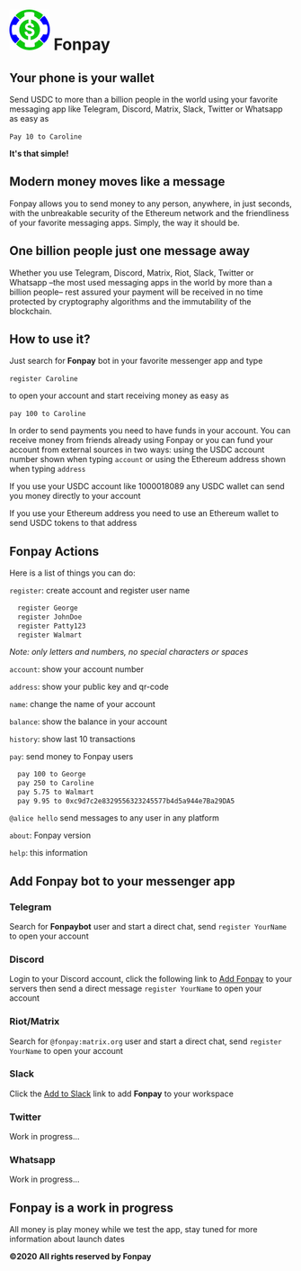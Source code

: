 # ![Logo](https://raw.githubusercontent.com/kuyawa/fonpay/master/media/icon72.png) Fonpay

## Your phone is your wallet

Send USDC to more than a billion people in the world using your favorite messaging app like Telegram, Discord, Matrix, Slack, Twitter or Whatsapp as easy as

`Pay 10 to Caroline`

**It's that simple!**

## Modern money moves like a message

Fonpay allows you to send money to any person, anywhere, in just seconds, with the unbreakable security of the Ethereum network and the friendliness of your favorite messaging apps. Simply, the way it should be.

## One billion people just one message away

Whether you use Telegram, Discord, Matrix, Riot, Slack, Twitter or Whatsapp –the most used messaging apps in the world by more than a billion people– rest assured your payment will be received in no time protected by cryptography algorithms and the immutability of the blockchain.


## How to use it?

Just search for **Fonpay** bot in your favorite messenger app and type

`register Caroline`

to open your account and start receiving money as easy as

`pay 100 to Caroline`

In order to send payments you need to have funds in your account. You can receive money from friends already using Fonpay or you can fund your account from external sources in two ways: using the USDC account number shown when typing `account` or using the Ethereum address shown when typing `address`

If you use your USDC account like 1000018089 any USDC wallet can send you money directly to your account

If you use your Ethereum address you need to use an Ethereum wallet to send USDC tokens to that address


## Fonpay Actions

Here is a list of things you can do:

`register`: create account and register user name
```
  register George
  register JohnDoe
  register Patty123
  register Walmart
```
_Note: only letters and numbers, no special characters or spaces_

`account`: show your account number

`address`: show your public key and qr-code

`name`: change the name of your account

`balance`: show the balance in your account

`history`: show last 10 transactions 

`pay`: send money to Fonpay users
```
  pay 100 to George
  pay 250 to Caroline
  pay 5.75 to Walmart
  pay 9.95 to 0xc9d7c2e8329556323245577b4d5a944e7Ba29DA5
```
`@alice hello` send messages to any user in any platform

`about`: Fonpay version

`help`: this information


## Add Fonpay bot to your messenger app


### Telegram

Search for **Fonpaybot** user and start a direct chat, send `register YourName` to open your account


### Discord

Login to your Discord account, click the following link to [Add Fonpay](https://discordapp.com/api/oauth2/authorize?client_id=724790088223162439&permissions=2048&scope=bot) to your servers then send a direct message `register YourName` to open your account


### Riot/Matrix

Search for `@fonpay:matrix.org` user and start a direct chat, send `register YourName` to open your account


### Slack

Click the [Add to Slack](https://slack.com/oauth/v2/authorize?client_id=1221740514021.1208380035223&scope=im:write,im:read,chat:write,im:history&user_scope=) link to add **Fonpay** to your workspace


### Twitter

Work in progress...


### Whatsapp

Work in progress...

## Fonpay is a work in progress

All money is play money while we test the app, stay tuned for more information about launch dates

**©2020 All rights reserved by Fonpay**
